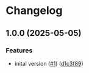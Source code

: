 # Changelog

## 1.0.0 (2025-05-05)


### Features

* inital version ([#1](https://github.com/masterpointio/github-action-tf-test/issues/1)) ([d1c3f89](https://github.com/masterpointio/github-action-tf-test/commit/d1c3f89273f0172fa407340184937a44835a8895))

